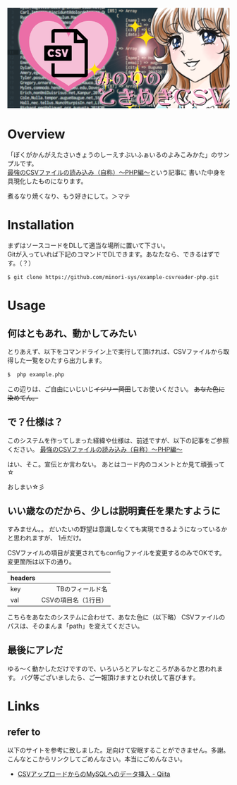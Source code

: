 ![桜](csv_title.png)

# Overview

「ぼくがかんがえたさいきょうのしーえすぶいふぁいるのよみこみかた」のサンプルです。  
[最強のCSVファイルの読み込み（自称）～PHP編～](http://)という記事に
書いた中身を具現化したものになります。

煮るなり焼くなり、もう好きにして。＞マテ

# Installation

まずはソースコードをDLして適当な場所に置いて下さい。  
Gitが入っていれば下記のコマンドでDLできます。あなたなら、できるはずです。（？）

```bash
$ git clone https://github.com/minori-sys/example-csvreader-php.git
```

# Usage

## 何はともあれ、動かしてみたい

とりあえず、以下をコマンドライン上で実行して頂ければ、CSVファイルから取得した一覧をひたすら出力します。

```bash
$  php example.php
```

この辺りは、ご自由にいじいじ~~イジリー岡田~~してお使いください。
~~あなた色に染めてん。~~

## で？仕様は？

このシステムを作ってしまった経緯や仕様は、前述ですが、以下の記事をご参照ください。
[最強のCSVファイルの読み込み（自称）～PHP編～](http://)

はい、そこ。宣伝とか言わない。
あとはコード内のコメントとか見て頑張って☆

おしまい☆彡

## いい歳なのだから、少しは説明責任を果たすように

すみません。。
だいたいの野望は意識しなくても実現できるようになっているかと思われますが、
1点だけ。

CSVファイルの項目が変更されてもconfigファイルを変更するのみでOKです。
変更箇所は以下の通り。

| headers    |                      |
|:-----------|---------------------:|
| key        | TBのフィールド名     |
| val        | CSVの項目名（1行目） |


こちらをあなたのシステムに合わせて、あなた色に（以下略）
CSVファイルのパスは、そのまんま「path」を変えてください。

## 最後にアレだ

ゆる～く動かしただけですので、いろいろとアレなところがあるかと思われます。
バグ等ございましたら、ご一報頂けますとひれ伏して喜びます。

# Links

## refer to

以下のサイトを参考に致しました。足向けて安眠することができません。多謝。
こんなとこからリンクしてごめんなさい。本当にごめんなさい。

- [CSVアップロードからのMySQLへのデータ挿入 - Qiita](http://qiita.com/mpyw/items/caa2568284b69d270f8b)

